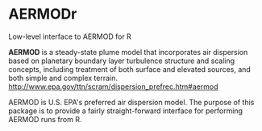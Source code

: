 AERMODr
=======

Low-level interface to AERMOD for R


**AERMOD** is a steady-state plume model that incorporates air dispersion based on planetary boundary layer turbulence structure and scaling concepts, including treatment of both surface and elevated sources, and both simple and complex terrain.  http://www.epa.gov/ttn/scram/dispersion_prefrec.htm#aermod

AERMOD is U.S. EPA's preferred air dispersion model. The purpose of this package is to provide a fairly straight-forward interface for performing AERMOD runs from R. 


